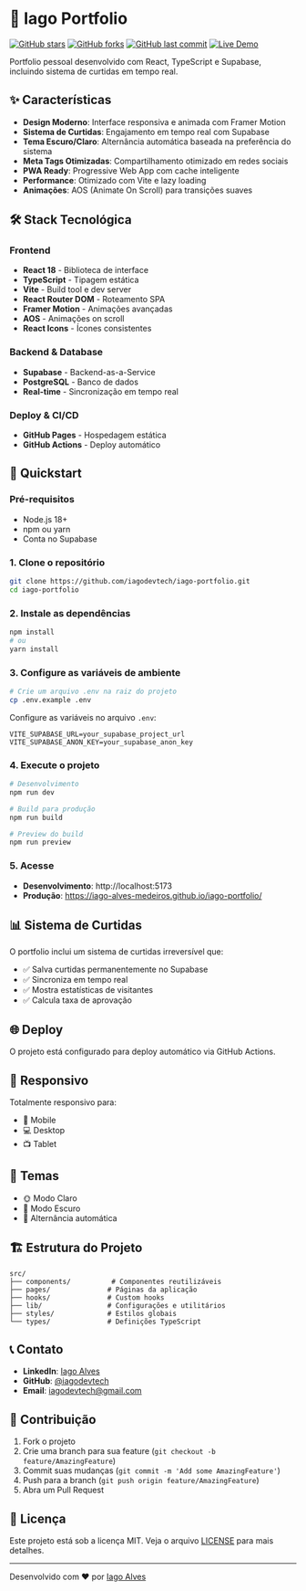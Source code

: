 # 🚀 Iago Portfolio

[![GitHub stars](https://img.shields.io/github/stars/iagodevtech/iago-portfolio?style=social)](https://github.com/iagodevtech/iago-portfolio/stargazers)
[![GitHub forks](https://img.shields.io/github/forks/iagodevtech/iago-portfolio?style=social)](https://github.com/iagodevtech/iago-portfolio/network)
[![GitHub last commit](https://img.shields.io/github/last-commit/iagodevtech/iago-portfolio?style=flat)](https://github.com/iagodevtech/iago-portfolio/commits)
[![Live Demo](https://img.shields.io/badge/Live%20Demo-Visitar-brightgreen?style=flat)](https://iago-alves-medeiros.github.io/iago-portfolio/)

Portfolio pessoal desenvolvido com React, TypeScript e Supabase, incluindo sistema de curtidas em tempo real.

## ✨ Características

- **Design Moderno**: Interface responsiva e animada com Framer Motion
- **Sistema de Curtidas**: Engajamento em tempo real com Supabase
- **Tema Escuro/Claro**: Alternância automática baseada na preferência do sistema
- **Meta Tags Otimizadas**: Compartilhamento otimizado em redes sociais
- **PWA Ready**: Progressive Web App com cache inteligente
- **Performance**: Otimizado com Vite e lazy loading
- **Animações**: AOS (Animate On Scroll) para transições suaves

## 🛠️ Stack Tecnológica

### Frontend
- **React 18** - Biblioteca de interface
- **TypeScript** - Tipagem estática
- **Vite** - Build tool e dev server
- **React Router DOM** - Roteamento SPA
- **Framer Motion** - Animações avançadas
- **AOS** - Animações on scroll
- **React Icons** - Ícones consistentes

### Backend & Database
- **Supabase** - Backend-as-a-Service
- **PostgreSQL** - Banco de dados
- **Real-time** - Sincronização em tempo real

### Deploy & CI/CD
- **GitHub Pages** - Hospedagem estática
- **GitHub Actions** - Deploy automático

## 🚀 Quickstart

### Pré-requisitos
- Node.js 18+ 
- npm ou yarn
- Conta no Supabase

### 1. Clone o repositório
```bash
git clone https://github.com/iagodevtech/iago-portfolio.git
cd iago-portfolio
```

### 2. Instale as dependências
```bash
npm install
# ou
yarn install
```

### 3. Configure as variáveis de ambiente
```bash
# Crie um arquivo .env na raiz do projeto
cp .env.example .env
```

Configure as variáveis no arquivo `.env`:
```env
VITE_SUPABASE_URL=your_supabase_project_url
VITE_SUPABASE_ANON_KEY=your_supabase_anon_key
```

### 4. Execute o projeto
```bash
# Desenvolvimento
npm run dev

# Build para produção
npm run build

# Preview do build
npm run preview
```

### 5. Acesse
- **Desenvolvimento**: http://localhost:5173
- **Produção**: https://iago-alves-medeiros.github.io/iago-portfolio/

## 📊 Sistema de Curtidas

O portfolio inclui um sistema de curtidas irreversível que:
- ✅ Salva curtidas permanentemente no Supabase
- ✅ Sincroniza em tempo real
- ✅ Mostra estatísticas de visitantes
- ✅ Calcula taxa de aprovação

## 🌐 Deploy

O projeto está configurado para deploy automático via GitHub Actions.

## 📱 Responsivo

Totalmente responsivo para:
- 📱 Mobile
- 💻 Desktop
- 📺 Tablet

## 🎨 Temas

- 🌞 Modo Claro
- 🌙 Modo Escuro
- 🔄 Alternância automática

## 🏗️ Estrutura do Projeto

```
src/
├── components/          # Componentes reutilizáveis
├── pages/              # Páginas da aplicação
├── hooks/              # Custom hooks
├── lib/                # Configurações e utilitários
├── styles/             # Estilos globais
└── types/              # Definições TypeScript
```

## 📞 Contato

- **LinkedIn**: [Iago Alves](https://www.linkedin.com/in/iago-alves-b502a518b/)
- **GitHub**: [@iagodevtech](https://github.com/iagodevtech)
- **Email**: iagodevtech@gmail.com

## 🤝 Contribuição

1. Fork o projeto
2. Crie uma branch para sua feature (`git checkout -b feature/AmazingFeature`)
3. Commit suas mudanças (`git commit -m 'Add some AmazingFeature'`)
4. Push para a branch (`git push origin feature/AmazingFeature`)
5. Abra um Pull Request

## 📄 Licença

Este projeto está sob a licença MIT. Veja o arquivo [LICENSE](LICENSE) para mais detalhes.

---

Desenvolvido com ❤️ por [Iago Alves](https://github.com/iagodevtech)
